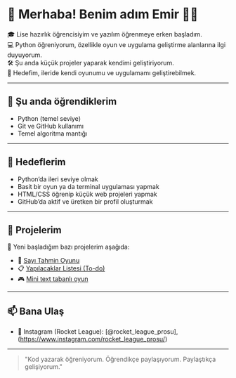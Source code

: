 # 👋 Merhaba! Benim adım Emir 👨‍💻

🎓 Lise hazırlık öğrencisiyim ve yazılım öğrenmeye erken başladım.  
💻 Python öğreniyorum, özellikle oyun ve uygulama geliştirme alanlarına ilgi duyuyorum.  
🛠️ Şu anda küçük projeler yaparak kendimi geliştiriyorum.  
🎯 Hedefim, ileride kendi oyunumu ve uygulamamı geliştirebilmek.

---

## 🚀 Şu anda öğrendiklerim
- Python (temel seviye)
- Git ve GitHub kullanımı
- Temel algoritma mantığı

---

## 📌 Hedeflerim
- Python’da ileri seviye olmak
- Basit bir oyun ya da terminal uygulaması yapmak
- HTML/CSS öğrenip küçük web projeleri yapmak
- GitHub’da aktif ve üretken bir profil oluşturmak

---

## 📂 Projelerim
🧠 Yeni başladığım bazı projelerim aşağıda:  
- 🔢 [Sayı Tahmin Oyunu](#)  
- 📋 [Yapılacaklar Listesi (To-do)](#)  
- 🎮 [Mini text tabanlı oyun](#)

---

## 📫 Bana Ulaş

- 📸 Instagram (Rocket League): [@rocket_league_prosu],(https://www.instagram.com/rocket_league_prosu/)

--- 

> "Kod yazarak öğreniyorum. Öğrendikçe paylaşıyorum. Paylaştıkça gelişiyorum."

